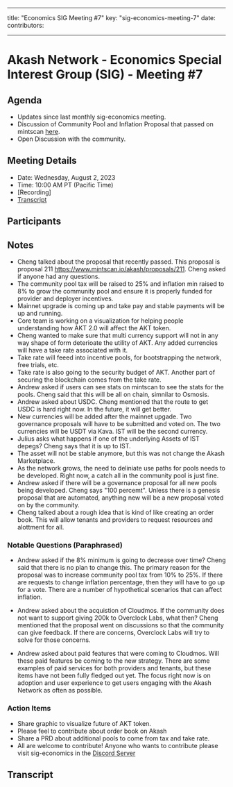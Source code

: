
---
title: "Economics SIG Meeting #7"
key: "sig-economics-meeting-7"
date: 
contributors:




---

# Akash Network - Economics Special Interest Group (SIG) - Meeting #7

## Agenda

* Updates since last monthly sig-economics meeting.
* Discussion of Community Pool and Inflation Proposal that passed on mintscan [here](https://www.mintscan.io/akash/proposals/211).
* Open Discussion with the community.

## Meeting Details

- Date: Wednesday, August 2, 2023
- Time: 10:00 AM PT (Pacific Time)
- [Recording]
- [Transcript](#transcript)

## Participants



## Notes

- Cheng talked about the proposal that recently passed. This proposal is proposal 211 https://www.mintscan.io/akash/proposals/211. Cheng asked if anyone had any questions.
- The community pool tax will be raised to 25% and inflation min raised to 8% to grow the community pool and ensure it is properly funded for provider and deployer incentives.
- Mainnet upgrade is coming up and take pay and stable payments will be up and running.
- Core team is working on a visualization for helping people understanding how AKT 2.0 will affect the AKT token.
- Cheng wanted to make sure that multi currency support will not in any way shape of form deterioate the utility of AKT. Any added currencies will have a take rate associated with it.
- Take rate will feeed into incentive pools, for bootstrapping the network, free trials, etc.
- Take rate is also going to the security budget of AKT. Another part of securing the blockchain comes from the take rate.
- Andrew asked if users can see stats on mintscan to see the stats for the pools. Cheng said that this will be all on chain, simnilar to Osmosis.
- Andrew asked about USDC. Cheng mentioned that the route to get USDC is hard right now. In the future, it will get better.
- New currencies will be added after the mainnet upgade. Two governance proposals will have to be submitted and voted on. The two currencies will be USDT via Kava. IST will be the second currency.
- Julius asks what happens if one of the underlying Assets of IST depegs? Cheng says that it is up to IST.
- The asset will not be stable anymore, but this was not change the Akash Marketplace.
- As the network grows, the need to deliniate use paths for pools needs to be developed. Right now, a catch all in the community pool is just fine.
- Andrew asked if there will be a governance proposal for all new pools being developed. Cheng says "100 percemt". Unless there is a genesis proposal that are automated, anything new will be a new proposal voted on by the community.
- Cheng talked about a rough idea that is kind of like creating an order book. This will allow tenants and providers to request resources and alottment for all.



### Notable Questions (Paraphrased)

- Andrew asked if the 8% minimum is going to decrease over time? Cheng said that there is no plan to change this. The primary reason for the proposal was to increase community pool tax from 10% to 25%. If there are requests to change inflation percentage, then they will have to go up for a vote. There are a number of hypothetical scenarios that can affect inflation.

- Andrew asked about the acquistion of Cloudmos. If the community does not want to support giving 200k to Overclock Labs, what then? Cheng mentioned that the proposal went on discussions so that the community can give feedback. If there are concerns, Overclock Labs will try to solve for those concerns.
- Andrew asked about paid features that were coming to Cloudmos. Will these paid features be coming to the new strategy. There are some examples of paid services for both providers and tenants, but these items have not been fully fledged out yet. The focus right now is on adoption and user experience to get users engaging with the Akash Network as often as possible.

### Action Items

- Share graphic to visualize future of AKT token.
- Please feel to contribute about order book on Akash
- Share a PRD about additional pools to come from tax and take rate. 
- All are welcome to contribute! Anyone who wants to contribute please visit sig-economics in the [Discord Server](https://discord.gg/akash)

## Transcript
